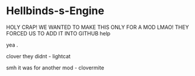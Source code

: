 # Hellbinds-s-Engine

HOLY CRAP!
WE WANTED TO MAKE THIS ONLY FOR A MOD LMAO!
THEY FORCED US TO ADD IT INTO GITHUB
help


yea .

clover they didnt - lightcat

smh it was for another mod - clovermite
